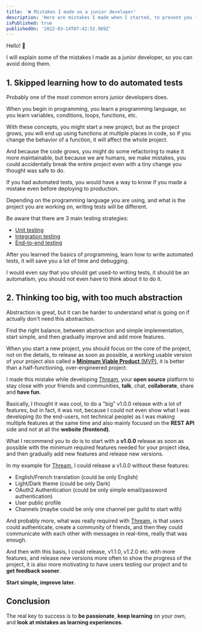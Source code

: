 ```yaml
---
title: '❌ Mistakes I made as a junior developer'
description: 'Here are mistakes I made when I started, to prevent you from making the same mistakes.'
isPublished: true
publishedOn: '2022-03-14T07:42:52.989Z'
---
```


Hello! 👋

I will explain some of the mistakes I made as a junior developer, so you can avoid doing them.

## 1. Skipped learning how to do automated tests

Probably one of the most common errors junior developers does.

When you begin in programming, you learn a programming language, so you learn variables, conditions, loops, functions, etc.

With these concepts, you might start a new project, but as the project grows, you will end up using functions at multiple places in code, so if you change the behavior of a function, it will affect the whole project.

And because the code grows, you might do some refactoring to make it more maintainable, but because we are humans, we make mistakes, you could accidentally break the entire project even with a tiny change you thought was safe to do.

If you had automated tests, you would have a way to know if you made a mistake even before deploying to production.

Depending on the programming language you are using, and what is the project you are working on, writing tests will be different.

Be aware that there are 3 main testing strategies:

- [Unit testing](https://en.wikipedia.org/wiki/Unit_testing)
- [Integration testing](https://en.wikipedia.org/wiki/Integration_testing)
- [End-to-end testing](https://en.wikipedia.org/wiki/End-to-end_testing)

After you learned the basics of programming, learn how to write automated tests, it will save you a lot of time and debugging.

I would even say that you should get used-to writing tests, it should be an automatism, you should not even have to think about it to do it.

## 2. Thinking too big, with too much abstraction

Abstraction is great, but it can be harder to understand what is going on if actually don't need this abstraction.

Find the right balance, between abstraction and simple implementation, start simple, and then gradually improve and add more features.

When you start a new project, you should focus on the core of the project, not on the details, to release as soon as possible, a working usable version of your project also called a [**Minimum Viable Product** (MVP)](https://en.wikipedia.org/wiki/Minimum_viable_product), it is better than a half-functioning, over-engineered project.

I made this mistake while developing [Thream](https://thream.divlo.fr), your **open source** platform to stay close with your friends and communities, **talk**, chat, **collaborate**, share and **have fun**.

Basically, I thought it was cool, to do a "big" v1.0.0 release with a lot of features, but in fact, it was not, because I could not even show what I was developing (to the end-users, not technical people) as I was making multiple features at the same time and also mainly focused on the **REST API** side and not at all the **website (frontend)**.

What I recommend you to do is to start with a **v1.0.0** release as soon as possible with the minimum required features needed for your project idea, and then gradually add new features and release new versions.

In my example for [Thream](https://thream.divlo.fr), I could release a v1.0.0 without these features:

- English/French translation (could be only English)
- Light/Dark theme (could be only Dark)
- OAuth2 Authentication (could be only simple email/password authentication)
- User public profile
- Channels (maybe could be only one channel per guild to start with)

And probably more, what was really required with [Thream](https://thream.divlo.fr), is that users could authenticate, create a community of friends, and then they could communicate with each other with messages in real-time, really that was enough.

And then with this basis, I could release, v1.1.0, v1.2.0 etc. with more features, and release new versions more often to show the progress of the project, it is also more motivating to have users testing our project and to **get feedback sooner**.

**Start simple, improve later.**

## Conclusion

The real key to success is to **be passionate**, **keep learning** on your own, and **look at mistakes as learning experiences**.
